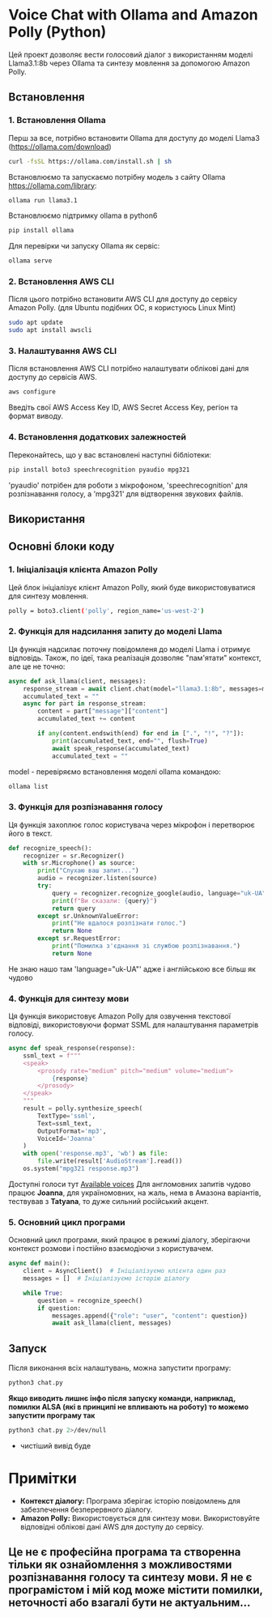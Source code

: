 # Voice Chat with Ollama and Amazon Polly (Python)

Цей проект дозволяє вести голосовий діалог з використанням моделі Llama3.1:8b через Ollama та синтезу мовлення за допомогою Amazon Polly.

## Встановлення

### 1. Встановлення Ollama

Перш за все, потрібно встановити Ollama для доступу до моделі Llama3 (<a href="https://ollama.com/download" target="_blank">https://ollama.com/download</a>)
```bash
curl -fsSL https://ollama.com/install.sh | sh
```
Встановлюємо та запускаємо потрібну модель з сайту Ollama <a href="https://ollama.com/library" target="_blank">https://ollama.com/library</a>:
```bash
ollama run llama3.1
```
Встановлюємо підтримку ollama в python6
```bash
pip install ollama
```
Для перевірки чи запуску Ollama як сервіс:
```bash
ollama serve
```

### 2. Встановлення AWS CLI

Після цього потрібно встановити AWS CLI для доступу до сервісу Amazon Polly. (для Ubuntu подібних ОС, я користуюсь Linux Mint)

``` bash
sudo apt update
sudo apt install awscli
```
### 3. Налаштування AWS CLI

Після встановлення AWS CLI потрібно налаштувати облікові дані для доступу до сервісів AWS.

```bash
aws configure
```
Введіть свої AWS Access Key ID, AWS Secret Access Key, регіон та формат виводу.

### 4. Встановлення додаткових залежностей

Переконайтесь, що у вас встановлені наступні бібліотеки:

```bash
pip install boto3 speechrecognition pyaudio mpg321
```
'pyaudio' потрібен для роботи з мікрофоном, 'speechrecognition' для розпізнавання голосу, а 'mpg321' для відтворення звукових файлів.

## Використання

## Основні блоки коду

### 1. Ініціалізація клієнта Amazon Polly

Цей блок ініціалізує клієнт Amazon Polly, який буде використовуватися для синтезу мовлення.
```bash
polly = boto3.client('polly', region_name='us-west-2')
```

### 2. Функція для надсилання запиту до моделі Llama
Ця функція надсилає поточну повідомленя до моделі Llama і отримує відповідь. Також, по ідеї, така реалізація дозволяє "пам'ятати" контекст, але це не точно:
```python
async def ask_llama(client, messages):
    response_stream = await client.chat(model="llama3.1:8b", messages=messages, stream=True)
    accumulated_text = ""
    async for part in response_stream:
        content = part["message"]["content"]
        accumulated_text += content

        if any(content.endswith(end) for end in [".", "!", "?"]):
            print(accumulated_text, end="", flush=True)
            await speak_response(accumulated_text)
            accumulated_text = ""
```
model - перевіряємо встановлення моделі ollama командою:
```bash
ollama list
```
### 3. Функція для розпізнавання голосу
Ця функція захоплює голос користувача через мікрофон і перетворює його в текст.
```python
def recognize_speech():
    recognizer = sr.Recognizer()
    with sr.Microphone() as source:
        print("Слухаю ваш запит...")
        audio = recognizer.listen(source)
        try:
            query = recognizer.recognize_google(audio, language="uk-UA")
            print(f"Ви сказали: {query}")
            return query
        except sr.UnknownValueError:
            print("Не вдалося розпізнати голос.")
            return None
        except sr.RequestError:
            print("Помилка з'єднання зі службою розпізнавання.")
            return None
```
Не знаю нашо там 'language="uk-UA"' адже і англійською все більш як чудово

### 4. Функція для синтезу мови
Ця функція використовує Amazon Polly для озвучення текстової відповіді, використовуючи формат SSML для налаштування параметрів голосу.
```python
async def speak_response(response):
    ssml_text = f"""
    <speak>
        <prosody rate="medium" pitch="medium" volume="medium">
            {response}
        </prosody>
    </speak>
    """
    result = polly.synthesize_speech(
        TextType='ssml',
        Text=ssml_text,
        OutputFormat='mp3',
        VoiceId='Joanna'
    )
    with open('response.mp3', 'wb') as file:
        file.write(result['AudioStream'].read())
    os.system("mpg321 response.mp3")
```
Доступні голоси тут <a href="https://docs.aws.amazon.com/polly/latest/dg/available-voices.html" target="_blank">Available voices</a>
Для англомовних запитів чудово працює **Joanna**, для україномовних, на жаль, нема в Амазона варіантів, тествував з **Tatyana**, то дуже сильний російський акцент.

### 5. Основний цикл програми
Основний цикл програми, який працює в режимі діалогу, зберігаючи контекст розмови і постійно взаємодіючи з користувачем.

```python
async def main():
    client = AsyncClient()  # Ініціалізуємо клієнта один раз
    messages = []  # Ініціалізуємо історію діалогу

    while True:
        question = recognize_speech()
        if question:
            messages.append({"role": "user", "content": question})
            await ask_llama(client, messages)
```

## Запуск

Після виконання всіх налаштувань, можна запустити програму:
```bash
python3 chat.py
```
**Якщо виводить лишнє інфо після запуску команди, наприклад, помилки ALSA (які в принципі не впливають на роботу) то можемо запустити програму так**
```bash
python3 chat.py 2>/dev/null
```
- чистіший вивід буде

# Примітки

* **Контекст діалогу:** Програма зберігає історію повідомлень для забезпечення безперервного діалогу.
* **Amazon Polly:** Використовується для синтезу мови. Використовуйте відповідні облікові дані AWS для доступу до сервісу.

## Це не є професійна програма та створенна тільки як ознайомлення з можливостями розпізнавання голосу та синтезу мови. Я не є програмістом і мій код може містити помилки, неточності або взагалі бути не актуальним...


